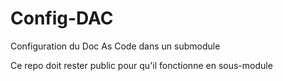 # Config-DAC
Configuration du Doc As Code dans un submodule

Ce repo doit rester public pour qu'il fonctionne en sous-module